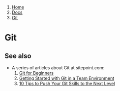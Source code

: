 <!-- -
Title: Git
Description: Notes and links on Git
First Published: 2014-06-21
- -->

<ol class="breadcrumb" itemprop="breadcrumb">
	<li><a href="/">Home</a></li>
	<li><a href="/docs/">Docs</a></li>
	<li><a href="/docs/git.html">Git</a></li>
</ol>

Git
===

See also
--------

*   A series of articles about Git at sitepoint.com:
    1.  [Git for Beginners](http://www.sitepoint.com/git-for-beginners/)
    2.  [Getting Started with Git in a Team Environment](http://www.sitepoint.com/getting-started-git-team-environment/)
    3.  [10 Tips to Push Your Git Skills to the Next Level](http://www.sitepoint.com/10-tips-git-next-level/)
